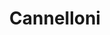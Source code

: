 ---
layout: recette
categories: [recettes]
hidden: true
lang: fr
sitemap: true
title: Cannelloni
type: sel
recettes:
  Ricotta Épinards:
    yield: 6
    yieldType: personnes
    ingredients: 
      - nom: cannelloni
        qte: 250
        unite: gr
      - nom: sauce tomate pour 400 grammes de tomates
        lien: /recettes/sauce-tomate 
      - nom: épinards
        qte: 750
        unite: gr
      - nom: ricotta
        qte: 500
        unite: gr
      - nom: crème fraîche
        qte: 100
        unite: gr
      - nom: parmesan
        qte: 50
        unite: gr
      - nom: chapelure
        qte: 100
        unite: gr
      - nom: jaunes d'oeufs
        qte: 2
      - nom: muscade
      - nom: fromage rapé
        qte: 100
        unite: gr
    etapes:
      - label: "Préparation 1/3 : Sauce Tomate"
        details:
          - label: Faire la sauce tomate
            link: /recettes/sauce-tomate 
          - Réserver
      - label: "Préparation 2/3 : Épinards"
        details:
          - Faire fondre une noisette de beurre dans une grande poêle
          - Cuire les épinards 
          - Déverser les épinards sur une planche à découper
          - Hacher les épinards
          - Réserver
      - label: "Préparation 3/3 : Garniture"
        details:
          - Mélanger les épinards, la ricotta, la crème fraîche, le parmesan, la chapelure, les jaunes d'oeufs et la muscade dans un saladier
          - Saler et poivrer
          - Remplir la poche à douille de cette préparation
      - label: "Assemblage"
        details:
        - Mettre une couche de sauce tomate dans le plat à gratin
        - Fourrer les cannelloni
        - Placer les cannelloni couchés dans le plat
        - Couvrir de sauce tomate
        - Couvrir de fromage rapé
      - label: Cuisson
        emoji: 🔥
        details:
        - Cuire 35 minutes à 190°C
        - Le dessus doit être bien gratiné
---